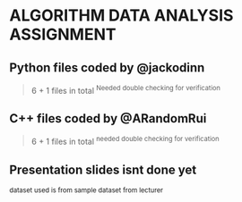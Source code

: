 # ALGORITHM DATA ANALYSIS ASSIGNMENT

## Python files coded by @jackodinn
> 6 + 1 files in total
> <sup>Needed double checking for verification</sup>

## C++ files coded by @ARandomRui
> 6 + 1 files in total
> <sup>needed double checking for verification</sup>

## Presentation slides isnt done yet

<sub>dataset used is from sample dataset from lecturer</sub>
